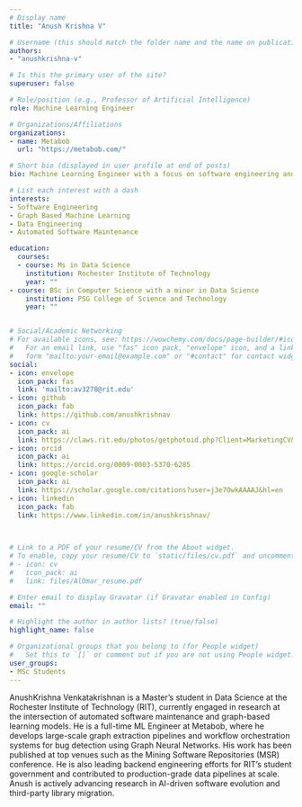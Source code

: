 ```yaml
---
# Display name
title: "Anush Krishna V"

# Username (this should match the folder name and the name on publications)
authors:
- "anushkrishna-v"

# Is this the primary user of the site?
superuser: false

# Role/position (e.g., Professor of Artificial Intelligence)
role: Machine Learning Engineer

# Organizations/Affiliations
organizations:
- name: Metabob
  url: "https://metabob.com/"

# Short bio (displayed in user profile at end of posts)
bio: Machine Learning Engineer with a focus on software engineering and data science.

# List each interest with a dash
interests:
- Software Engineering
- Graph Based Machine Learning
- Data Engineering
- Automated Software Maintenance

education:
  courses:
  - course: Ms in Data Science
    institution: Rochester Institute of Technology
    year: ""
- course: BSc in Computer Science with a minor in Data Science
    institution: PSG College of Science and Technology
    year: ""


# Social/Academic Networking
# For available icons, see: https://wowchemy.com/docs/page-builder/#icons
#   For an email link, use "fas" icon pack, "envelope" icon, and a link in the
#   form "mailto:your-email@example.com" or "#contact" for contact widget.
social:
- icon: envelope
  icon_pack: fas
  link: 'mailto:av3278@rit.edu'
- icon: github
  icon_pack: fab
  link: https://github.com/anushkrishnav
- icon: cv
  icon_pack: ai
  link: https://claws.rit.edu/photos/getphotoid.php?Client=MarketingCV&UN=mwmvse&HASH=df8ae73f895634f5802b558493bc200338a56d91&T=1642625696
- icon: orcid
  icon_pack: ai
  link: https://orcid.org/0009-0003-5370-6285
- icon: google-scholar
  icon_pack: ai
  link: https://scholar.google.com/citations?user=j3e7OwkAAAAJ&hl=en
- icon: linkedin
  icon_pack: fab
  link: https://www.linkedin.com/in/anushkrishnav/


  
# Link to a PDF of your resume/CV from the About widget.
# To enable, copy your resume/CV to `static/files/cv.pdf` and uncomment the lines below.
# - icon: cv
#   icon_pack: ai
#   link: files/AlOmar_resume.pdf

# Enter email to display Gravatar (if Gravatar enabled in Config)
email: ""

# Highlight the author in author lists? (true/false)
highlight_name: false

# Organizational groups that you belong to (for People widget)
#   Set this to `[]` or comment out if you are not using People widget.
user_groups:
- MSc Students
---
```


AnushKrishna Venkatakrishnan is a Master’s student in Data Science at the Rochester Institute of Technology (RIT), currently engaged in research at the intersection of automated software maintenance and graph-based learning models. He is a full-time ML Engineer at Metabob, where he develops large-scale graph extraction pipelines and workflow orchestration systems for bug detection using Graph Neural Networks. His work has been published at top venues such as the Mining Software Repositories (MSR) conference. He is also leading backend engineering efforts for RIT’s student government and contributed to production-grade data pipelines at scale. Anush is actively advancing research in AI-driven software evolution and third-party library migration.